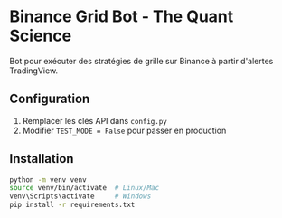 # Binance Grid Bot - The Quant Science

Bot pour exécuter des stratégies de grille sur Binance à partir d'alertes TradingView.

## Configuration

1. Remplacer les clés API dans `config.py`
2. Modifier `TEST_MODE = False` pour passer en production

## Installation

```bash
python -m venv venv
source venv/bin/activate  # Linux/Mac
venv\Scripts\activate     # Windows
pip install -r requirements.txt
